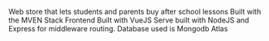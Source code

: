 Web store that lets students and parents buy after school lessons
Built with the MVEN Stack
Frontend Built with VueJS
Serve built with NodeJS and Express for middleware routing. 
Database used is Mongodb Atlas
